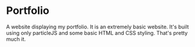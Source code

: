 # Portfolio
 A website displaying my portfolio. It is an extremely basic website. It's built using only particleJS and some basic HTML and CSS styling. That's pretty much it.